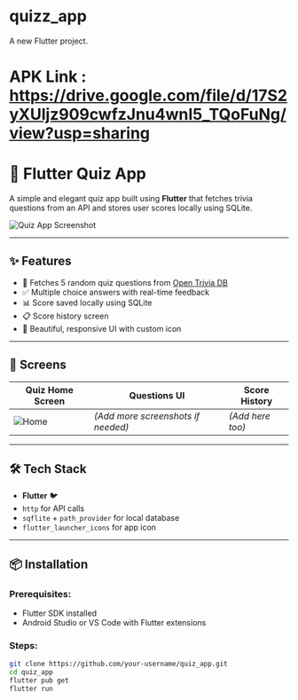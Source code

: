# quizz_app

A new Flutter project.
# APK Link : https://drive.google.com/file/d/17S2yXUljz909cwfzJnu4wnI5_TQoFuNg/view?usp=sharing
# 🧠 Flutter Quiz App

A simple and elegant quiz app built using **Flutter** that fetches trivia questions from an API and stores user scores locally using SQLite.

![Quiz App Screenshot](assets/screenshot)

---

## ✨ Features

- 🧾 Fetches 5 random quiz questions from [Open Trivia DB](https://opentdb.com)
- ✅ Multiple choice answers with real-time feedback
- 📊 Score saved locally using SQLite
- 📋 Score history screen
- 🎨 Beautiful, responsive UI with custom icon

---

## 🚀 Screens

| Quiz Home Screen        | Questions UI          | Score History |
|-------------------------|------------------------|----------------|
| ![Home](assets/screenshot.png) | *(Add more screenshots if needed)* | *(Add here too)* |

---

## 🛠 Tech Stack

- **Flutter** 🐦
- `http` for API calls
- `sqflite` + `path_provider` for local database
- `flutter_launcher_icons` for app icon

---

## 📦 Installation

### Prerequisites:
- Flutter SDK installed
- Android Studio or VS Code with Flutter extensions

### Steps:

```bash
git clone https://github.com/your-username/quiz_app.git
cd quiz_app
flutter pub get
flutter run

